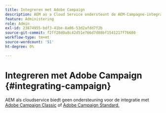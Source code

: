 ```yaml
---
title: Integreren met Adobe Campaign
description: AEM as a Cloud Service ondersteunt de AEM-Campagne-integratie niet.
feature: Administering
role: Admin
exl-id: 23874955-bdf3-41be-8a06-53d2afdd7f2b
source-git-commit: f2ff28d0a8c42d51e766d7d88bf1541217f76680
workflow-type: tm+mt
source-wordcount: '51'
ht-degree: 0%

---
```



# Integreren met Adobe Campaign {#integrating-campaign}

AEM als cloudservice biedt geen ondersteuning voor de integratie met [Adobe Campaign Classic](https://experienceleague.adobe.com/docs/experience-manager-65/administering/integration/campaignonpremise.html) of [Adobe Campaign Standard.](https://experienceleague.adobe.com/docs/experience-manager-65/administering/integration/campaignstandard.html)
